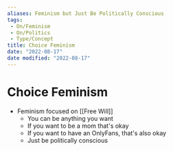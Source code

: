 ```yaml
---
aliases: Feminism but Just Be Politically Conscious
tags:
 - On/Feminism
 - On/Politics
 - Type/Concept
title: Choice Feminism
date: "2022-08-17"
date modified: "2022-08-17"
---
```


# Choice Feminism
- Feminism focused on [[Free Will]]
	- You can be anything you want
	- If you want to be a mom that's okay
	- If you want to have an OnlyFans, that's also okay
	- Just be politically conscious
